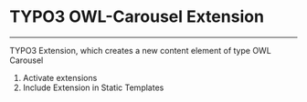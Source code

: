 # TYPO3 OWL-Carousel Extension
___

TYPO3 Extension, which creates a new content element of type OWL Carousel

1. Activate extensions
2. Include Extension in Static Templates